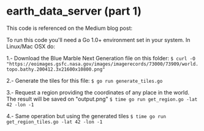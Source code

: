 # earth_data_server (part 1)

This code is referenced on the Medium blog post:

To run this code you'll need a Go 1.0+ environment set in your system.
In Linux/Mac OSX do:

1.- Download the Blue Marble Next Generation file on this folder:
`$ curl -O "https://eoimages.gsfc.nasa.gov/images/imagerecords/73000/73909/world.topo.bathy.200412.3x21600x10800.png"`

2.- Generate the tiles for this file:
`$ go run generate_tiles.go`

3.- Request a region providing the coordinates of any place in the world. The result will be saved on "output.png"
`$ time go run get_region.go -lat 42 -lon -1`

4.- Same operation but using the generated tiles
`$ time go run get_region_tiles.go -lat 42 -lon -1`
